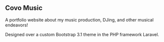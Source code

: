 ## Covo Music

A portfolio website about my music production, DJing, and other musical endeavors!

Designed over a custom Bootstrap 3.1 theme in the PHP framework Laravel.
